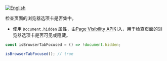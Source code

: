 
<a href="./README.md" target="_blank"><img src="https://img.shields.io/badge/-English-gray" alt="English"/></a>

检查页面的浏览器选项卡是否集中。

- 使用 `Document.hidden` 属性，由[Page Visibility API](https://developer.mozilla.org/en-US/docs/Web/API/Page_Visibility_API)引入，用于检查页面的浏览器选项卡是否可见或隐藏。

```js
const isBrowserTabFocused = () => !document.hidden;
```

```js
isBrowserTabFocused(); // true
```
